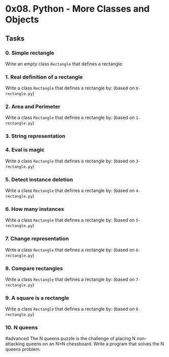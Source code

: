 0x08. Python - More Classes and Objects
=======================================

Tasks
-----

### 0\. Simple rectangle
Write an empty class `Rectangle` that defines a rectangle:

### 1\. Real definition of a rectangle
Write a class `Rectangle` that defines a rectangle by: (based on `0-rectangle.py`)

### 2\. Area and Perimeter
Write a class `Rectangle` that defines a rectangle by: (based on `1-rectangle.py`)

### 3\. String representation

### 4\. Eval is magic
Write a class `Rectangle` that defines a rectangle by: (based on `3-rectangle.py`)

### 5\. Detect instance deletion
Write a class `Rectangle` that defines a rectangle by: (based on `4-rectangle.py`)

### 6\. How many instances
Write a class `Rectangle` that defines a rectangle by: (based on `5-rectangle.py`)

### 7\. Change representation
Write a class `Rectangle` that defines a rectangle by: (based on `6-rectangle.py`)

### 8\. Compare rectangles
Write a class `Rectangle` that defines a rectangle by: (based on `7-rectangle.py`)

### 9\. A square is a rectangle
Write a class `Rectangle` that defines a rectangle by: (based on `8-rectangle.py`)

### 10\. N queens
#advanced
The N queens puzzle is the challenge of placing N non-attacking queens on an N×N chessboard. Write a program that solves the N queens problem.
